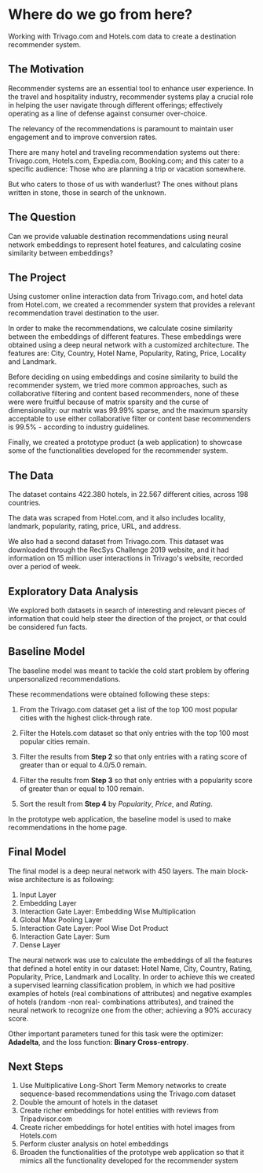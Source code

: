 # Where do we go from here?

Working with Trivago.com and Hotels.com data to create a destination recommender system.

## The Motivation

Recommender systems are an essential tool to enhance user experience. In the travel and hospitality industry, recommender systems play a crucial role in helping the user navigate through different offerings; effectively operating as a line of defense against consumer over-choice.

The relevancy of the recommendations is paramount to maintain user engagement and to improve conversion rates.

There are many hotel and traveling recommendation systems out there: Trivago.com, Hotels.com, Expedia.com, Booking.com; and this cater to a specific audience: Those who are planning a trip or vacation somewhere.

But who caters to those of us with wanderlust? The ones without plans written in stone, those in search of the unknown. 


## The Question

Can we provide valuable destination recommendations using neural network embeddings to represent hotel features, and calculating cosine similarity between embeddings?

## The Project

Using customer online interaction data from Trivago.com, and hotel data from Hotel.com, we created a recommender system that provides a relevant recommendation travel destination to the user.

In order to make the recommendations, we calculate cosine similarity between the embeddings of different features. These embeddings were obtained using a deep neural network with a customized architecture. The features are: City, Country, Hotel Name, Popularity, Rating, Price, Locality and Landmark.

Before deciding on using embeddings and cosine similarity to build the recommender system, we tried more common approaches, such as collaborative filtering and content based recommenders, none of these were were fruitful because of matrix sparsity and the curse of dimensionality: our matrix was 99.99% sparse, and the maximum sparsity acceptable to use either collaborative filter or content base recommenders is 99.5% - according to industry guidelines.

Finally, we created a prototype product (a web application) to showcase some of the functionalities developed for the recommender system.

## The Data

The dataset contains 422.380 hotels, in 22.567 different cities, across 198 countries.

The data was scraped from Hotel.com, and it also includes locality, landmark, popularity, rating, price, URL, and address.



We also had a second dataset from Trivago.com. This dataset was downloaded through the RecSys Challenge 2019 website, and it had information on 15 million user interactions in Trivago's website, recorded over a period of week.

## Exploratory Data Analysis

We explored both datasets in search of interesting and relevant pieces of information that could help steer the direction of the project, or that could be considered fun facts.




## Baseline Model

The baseline model was meant to tackle the cold start problem by offering unpersonalized recommendations.

These recommendations were obtained following these steps:

1. From the Trivago.com dataset get a list of the top 100 most popular cities with the highest click-through rate.

2. Filter the Hotels.com dataset so that only entries with the top 100 most popular cities remain.

3. Filter the results from **Step 2** so that only entries with a rating score of greater than or equal to 4.0/5.0 remain.

4. Filter the results from **Step 3** so that only entries with a popularity score of greater than or equal to 100 remain.

5. Sort the result from **Step 4** by *Popularity*, *Price*, and *Rating*. 

In the prototype web application, the baseline model is used to make recommendations in the home page.

## Final Model

The final model is a deep neural network with 450 layers. The main block-wise architecture is as following:

1. Input Layer
2. Embedding Layer
3. Interaction Gate Layer: Embedding Wise Multiplication
4. Global Max Pooling Layer
5. Interaction Gate Layer: Pool Wise Dot Product
6. Interaction Gate Layer: Sum
7. Dense Layer

The neural network was use to calculate the embeddings of all the features that defined a hotel entity in our dataset: Hotel Name, City, Country, Rating, Popularity, Price, Landmark and Locality. In order to achieve this we created a supervised learning classification problem, in which we had positive examples of hotels (real combinations of attributes) and negative examples of hotels (random -non real- combinations attributes), and trained the neural network to recognize one from the other; achieving a 90% accuracy score.

Other important parameters tuned for this task were the optimizer: **Adadelta**, and the loss function: **Binary Cross-entropy**.


## Next Steps

1. Use Multiplicative Long-Short Term Memory networks to create sequence-based recommendations using the Trivago.com dataset
2. Double the amount of hotels in the dataset
3. Create richer embeddings for hotel entities with reviews from Tripadvisor.com 
4. Create richer embeddings for hotel entities with hotel images from Hotels.com 
5. Perform cluster analysis on hotel embeddings
6. Broaden the functionalities of the prototype web application so that it mimics all the functionality developed for the recommender system
